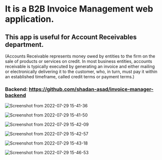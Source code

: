 # It is a B2B Invoice Management web application.
## This app is useful for Account Receivables department.
(Accounts Receivable represents money owed by entities to the firm on the
sale of products or services on credit. In most business entities, accounts
receivable is typically executed by generating an invoice and either mailing
or electronically delivering it to the customer, who, in turn, must pay it within
an established timeframe, called credit terms or payment terms.)
### Backend: https://github.com/shadan-asad/invoice-manager-backend


![Screenshot from 2022-07-29 15-41-36](https://user-images.githubusercontent.com/55396429/198814164-72f3cd22-e66a-46f8-9b8b-de3f4ca065b8.png)

![Screenshot from 2022-07-29 15-41-50](https://user-images.githubusercontent.com/55396429/198814210-70b94c66-acf5-4573-abac-29e5de6ad669.png)

![Screenshot from 2022-07-29 15-42-09](https://user-images.githubusercontent.com/55396429/198814232-b974b8cc-8211-4e4d-85ac-f39d11e7784c.png)

![Screenshot from 2022-07-29 15-42-57](https://user-images.githubusercontent.com/55396429/198814244-2ca3a7d3-87ec-4af4-84e2-c26da0619dd1.png)

![Screenshot from 2022-07-29 15-43-18](https://user-images.githubusercontent.com/55396429/198814249-238447c2-0924-401b-a1a4-94a67e41e724.png)

![Screenshot from 2022-07-29 15-46-53](https://user-images.githubusercontent.com/55396429/198814253-423350fd-1bb4-4ca9-979e-3029e80e3dfe.png)
